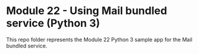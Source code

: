 # Module 22 - Using Mail bundled service (Python 3)

This repo folder represents the Module 22 Python 3 sample app for the Mail bundled service.

